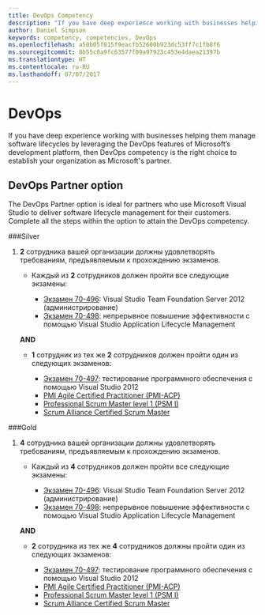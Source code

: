 ```yaml
---
title: DevOps Competency
description: "If you have deep experience working with businesses helping them manage software lifecycles by leveraging the DevOps features of Microsoft’s development platform, then DevOps competency is the right choice to establish your organization as Microsoft's partner."
author: Daniel Simpson
keywords: competency, competencies, DevOps
ms.openlocfilehash: a50b05f815f9eacfb52600b923dc53ff7c1fb8f6
ms.sourcegitcommit: 8b55c0a9fc63577f09a97923c453e4daea21397b
ms.translationtype: HT
ms.contentlocale: ru-RU
ms.lasthandoff: 07/07/2017
---
```

# <a name="devops"></a>DevOps
 If you have deep experience working with businesses helping them manage software lifecycles by leveraging the DevOps features of Microsoft’s development platform, then DevOps competency is the right choice to establish your organization as Microsoft's partner.

## <a name="devops-partner-option"></a>DevOps Partner option
The DevOps Partner option is ideal for partners who use Microsoft Visual Studio to deliver software lifecycle management for their customers. Complete all the steps within the option to attain the DevOps competency.

###<a name="silver"></a>Silver
1. **2** сотрудника вашей организации должны удовлетворять требованиям, предъявляемым к прохождению экзаменов.

    - Каждый из **2** сотрудников должен пройти все следующие экзамены:

        - [Экзамен 70-496](https://www.microsoft.com/en-us/learning/exam-70-496.aspx): Visual Studio Team Foundation Server 2012 (администрирование)
        - [Экзамен 70-498](https://www.microsoft.com/en-us/learning/exam-70-498.aspx): непрерывное повышение эффективности с помощью Visual Studio Application Lifecycle Management

    **AND**

    - **1** сотрудник из тех же **2** сотрудников должен пройти один из следующих экзаменов:

        * [Экзамен 70-497](https://www.microsoft.com/en-us/learning/exam-70-497.aspx): тестирование программного обеспечения с помощью Visual Studio 2012
        * [PMI Agile Certified Practitioner (PMI-ACP)](http://www.pmi.org/certifications/types/agile-acp)
        * [Professional Scrum Master level 1 (PSM I)](https://www.scrum.org/professional-scrum-certifications/professional-scrum-master-i-assessment)
        * [Scrum Alliance Certified Scrum Master](https://www.scrumalliance.org/certifications/practitioners/certified-scrummaster-csm)
    
###<a name="gold"></a>Gold
1. **4** сотрудника вашей организации должны удовлетворять требованиям, предъявляемым к прохождению экзаменов.

    - Каждый из **4** сотрудников должен пройти все следующие экзамены:

        - [Экзамен 70-496](https://www.microsoft.com/en-us/learning/exam-70-496.aspx): Visual Studio Team Foundation Server 2012 (администрирование)
        - [Экзамен 70-498](https://www.microsoft.com/en-us/learning/exam-70-498.aspx): непрерывное повышение эффективности с помощью Visual Studio Application Lifecycle Management

    **AND**

    - **2** сотрудника из тех же **4** сотрудников должны пройти один из следующих экзаменов:

        * [Экзамен 70-497](https://www.microsoft.com/en-us/learning/exam-70-497.aspx): тестирование программного обеспечения с помощью Visual Studio 2012
        * [PMI Agile Certified Practitioner (PMI-ACP)](http://www.pmi.org/certifications/types/agile-acp)
        * [Professional Scrum Master level 1 (PSM I)](https://www.scrum.org/professional-scrum-certifications/professional-scrum-master-i-assessment)
        * [Scrum Alliance Certified Scrum Master](https://www.scrumalliance.org/certifications/practitioners/certified-scrummaster-csm)
        
